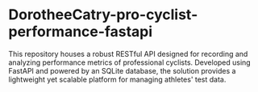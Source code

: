 # DorotheeCatry-pro-cyclist-performance-fastapi
This repository houses a robust RESTful API designed for recording and analyzing performance metrics of professional cyclists. Developed using FastAPI and powered by an SQLite database, the solution provides a lightweight yet scalable platform for managing athletes' test data.
